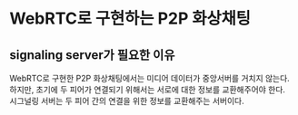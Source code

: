 # WebRTC로 구현하는 P2P 화상채팅
## signaling server가 필요한 이유
WebRTC로 구현한 P2P 화상채팅에서는 미디어 데이터가 중앙서버를 거치지 않는다.<br>
하지만, 초기에 두 피어가 연결되기 위해서는 서로에 대한 정보를 교환해주어야 한다.<br>
시그널링 서버는 두 피어 간의 연결을 위한 정보를 교환해주는 서버이다.
